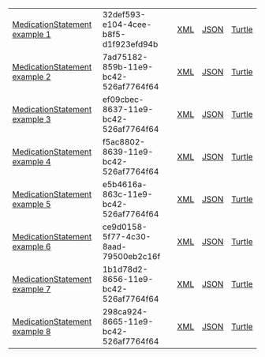 <table class="list" width="100%">
            <tr>
                <td><a href="MedicationStatement-32def593-e104-4cee-b8f5-d1f923efd94b.html">MedicationStatement example 1</a></td>
                <td>32def593-e104-4cee-b8f5-d1f923efd94b</td>
                <td><a href="MedicationStatement-32def593-e104-4cee-b8f5-d1f923efd94b.xml.html">XML</a></td>
                <td><a href="MedicationStatement-32def593-e104-4cee-b8f5-d1f923efd94b.json.html">JSON</a></td>
                <td><a href="MedicationStatement-32def593-e104-4cee-b8f5-d1f923efd94b.ttl.html">Turtle</a></td>
            </tr>
            <tr>
                <td><a href="MedicationStatement-7ad75182-859b-11e9-bc42-526af7764f64.html">MedicationStatement example 2</a></td>
                <td>7ad75182-859b-11e9-bc42-526af7764f64</td>
                <td><a href="MedicationStatement-7ad75182-859b-11e9-bc42-526af7764f64.xml.html">XML</a></td>
                <td><a href="MedicationStatement-7ad75182-859b-11e9-bc42-526af7764f64.json.html">JSON</a></td>
                <td><a href="MedicationStatement-7ad75182-859b-11e9-bc42-526af7764f64.ttl.html">Turtle</a></td>
            </tr>
             <tr>
                <td><a href="MedicationStatement-ef09cbec-8637-11e9-bc42-526af7764f64.html">MedicationStatement example 3</a></td>
                <td>ef09cbec-8637-11e9-bc42-526af7764f64</td>
                <td><a href="MedicationStatement-ef09cbec-8637-11e9-bc42-526af7764f64.xml.html">XML</a></td>
                <td><a href="MedicationStatement-ef09cbec-8637-11e9-bc42-526af7764f64.json.html">JSON</a></td>
                <td><a href="MedicationStatement-ef09cbec-8637-11e9-bc42-526af7764f64.ttl.html">Turtle</a></td>
            </tr>           
              <tr>
                <td><a href="MedicationStatement-f5ac8802-8639-11e9-bc42-526af7764f64.html">MedicationStatement example 4</a></td>
                <td>f5ac8802-8639-11e9-bc42-526af7764f64</td>
                <td><a href="MedicationStatement-f5ac8802-8639-11e9-bc42-526af7764f64.xml.html">XML</a></td>
                <td><a href="MedicationStatement-f5ac8802-8639-11e9-bc42-526af7764f64.json.html">JSON</a></td>
                <td><a href="MedicationStatement-f5ac8802-8639-11e9-bc42-526af7764f64.ttl.html">Turtle</a></td>
            </tr>             
              <tr>
                <td><a href="MedicationStatement-e5b4616a-863c-11e9-bc42-526af7764f64.html">MedicationStatement example 5</a></td>
                <td>e5b4616a-863c-11e9-bc42-526af7764f64</td>
                <td><a href="MedicationStatement-e5b4616a-863c-11e9-bc42-526af7764f64.xml.html">XML</a></td>
                <td><a href="MedicationStatement-e5b4616a-863c-11e9-bc42-526af7764f64.json.html">JSON</a></td>
                <td><a href="MedicationStatement-e5b4616a-863c-11e9-bc42-526af7764f64.ttl.html">Turtle</a></td>
            </tr>              
            <tr>
                <td><a href="MedicationStatement-ce9d0158-5f77-4c30-8aad-79500eb2c16f.html">MedicationStatement example 6</a></td>
                <td>ce9d0158-5f77-4c30-8aad-79500eb2c16f</td>
                <td><a href="MedicationStatement-ce9d0158-5f77-4c30-8aad-79500eb2c16f.xml.html">XML</a></td>
                <td><a href="MedicationStatement-ce9d0158-5f77-4c30-8aad-79500eb2c16f.json.html">JSON</a></td>
                <td><a href="MedicationStatement-ce9d0158-5f77-4c30-8aad-79500eb2c16f.ttl.html">Turtle</a></td>
            </tr>             
            <tr>
                <td><a href="MedicationStatement-1b1d78d2-8656-11e9-bc42-526af7764f64.html">MedicationStatement example 7</a></td>
                <td>1b1d78d2-8656-11e9-bc42-526af7764f64</td>
                <td><a href="MedicationStatement-1b1d78d2-8656-11e9-bc42-526af7764f64.xml.html">XML</a></td>
                <td><a href="MedicationStatement-1b1d78d2-8656-11e9-bc42-526af7764f64.json.html">JSON</a></td>
                <td><a href="MedicationStatement-1b1d78d2-8656-11e9-bc42-526af7764f64.ttl.html">Turtle</a></td>
            </tr>     
               <tr>
                <td><a href="MedicationStatement-298ca924-8665-11e9-bc42-526af7764f64.html">MedicationStatement example 8</a></td>
                <td>298ca924-8665-11e9-bc42-526af7764f64</td>
                <td><a href="MedicationStatement-298ca924-8665-11e9-bc42-526af7764f64.xml.html">XML</a></td>
                <td><a href="MedicationStatement-298ca924-8665-11e9-bc42-526af7764f64.json.html">JSON</a></td>
                <td><a href="MedicationStatement-298ca924-8665-11e9-bc42-526af7764f64.ttl.html">Turtle</a></td>
            </tr>    
</table>